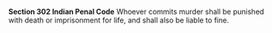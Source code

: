 **Section 302 Indian Penal Code**
Whoever commits murder shall be punished with death or imprisonment for life, and shall also be liable to fine.
